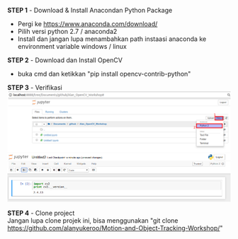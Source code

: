 **STEP 1** - Download & Install Anacondan Python Package
- Pergi ke https://www.anaconda.com/download/
- Pilih versi python 2.7 / anaconda2
- Install dan jangan lupa menambahkan path instaasi anaconda ke environment variable windows / linux

**STEP 2** - Download dan Install OpenCV
- buka cmd dan ketikkan
"pip install opencv-contrib-python"

**STEP 3** - Verifikasi
![Verifikasi](./media/README/verifikasi1.png)
![Verifikasi](./media/README/verifikasi2.png)

 **STEP 4** - Clone project  
 Jangan lupa clone projek ini, bisa menggunakan 
 "git clone https://github.com/alanyukeroo/Motion-and-Object-Tracking-Workshop/"
   
